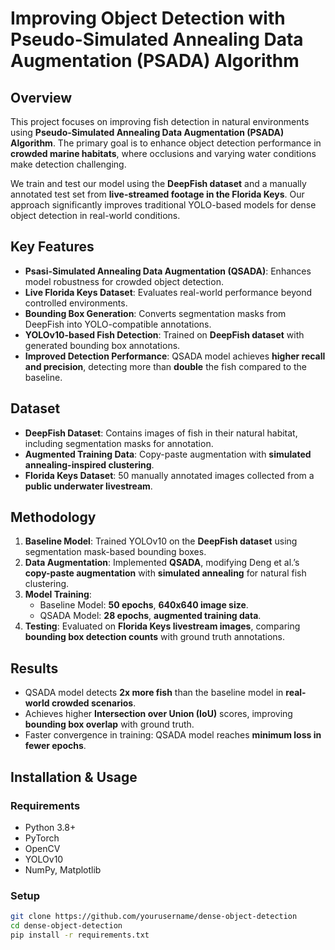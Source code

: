 # Improving Object Detection with Pseudo-Simulated Annealing Data Augmentation (PSADA) Algorithm

## Overview

This project focuses on improving fish detection in natural environments using **Pseudo-Simulated Annealing Data Augmentation (PSADA) Algorithm**. The primary goal is to enhance object detection performance in **crowded marine habitats**, where occlusions and varying water conditions make detection challenging.

We train and test our model using the **DeepFish dataset** and a manually annotated test set from **live-streamed footage in the Florida Keys**. Our approach significantly improves  traditional YOLO-based models for dense object detection in real-world conditions.

## Key Features

- **Psasi-Simulated Annealing Data Augmentation (QSADA)**: Enhances model robustness for crowded object detection.
- **Live Florida Keys Dataset**: Evaluates real-world performance beyond controlled environments.
- **Bounding Box Generation**: Converts segmentation masks from DeepFish into YOLO-compatible annotations.
- **YOLOv10-based Fish Detection**: Trained on **DeepFish dataset** with generated bounding box annotations.
- **Improved Detection Performance**: QSADA model achieves **higher recall and precision**, detecting more than **double** the fish compared to the baseline.

## Dataset

- **DeepFish Dataset**: Contains images of fish in their natural habitat, including segmentation masks for annotation.
- **Augmented Training Data**: Copy-paste augmentation with **simulated annealing-inspired clustering**.
- **Florida Keys Dataset**: 50 manually annotated images collected from a **public underwater livestream**.

## Methodology

1. **Baseline Model**: Trained YOLOv10 on the **DeepFish dataset** using segmentation mask-based bounding boxes.
2. **Data Augmentation**: Implemented **QSADA**, modifying Deng et al.’s **copy-paste augmentation** with **simulated annealing** for natural fish clustering.
3. **Model Training**:
   - Baseline Model: **50 epochs**, **640x640 image size**.
   - QSADA Model: **28 epochs**, **augmented training data**.
4. **Testing**: Evaluated on **Florida Keys livestream images**, comparing **bounding box detection counts** with ground truth annotations.

## Results

- QSADA model detects **2x more fish** than the baseline model in **real-world crowded scenarios**.
- Achieves higher **Intersection over Union (IoU)** scores, improving **bounding box overlap** with ground truth.
- Faster convergence in training: QSADA model reaches **minimum loss in fewer epochs**.

## Installation & Usage

### Requirements
- Python 3.8+
- PyTorch
- OpenCV
- YOLOv10
- NumPy, Matplotlib

### Setup
```bash
git clone https://github.com/yourusername/dense-object-detection
cd dense-object-detection
pip install -r requirements.txt
